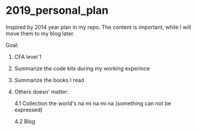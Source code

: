 # 2019_personal_plan
Inspired by 2014 year plan in my repo. The content is important, while I will move them to my blog later.


Goal:
1. CFA level 1
2. Summarize the code kits during my working experince
3. Summarize the books I read
4. Others doesn' matter:

	4.1 Collection the world's na mi na mi na (something can not be expressed)
	
	4.2 Blog
